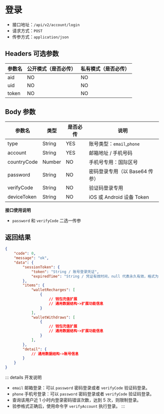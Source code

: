 # 登录

- 接口地址：`/api/v2/account/login`
- 请求方式：`POST`
- 传参方式：`application/json`

## Headers 可选参数

| 参数名 | 公开模式（是否必传） | 私有模式（是否必传） |
| --- | --- | --- |
| aid | NO | NO |
| uid | NO | NO |
| token | NO | NO |

## Body 参数

| 参数名 | 类型 | 是否必传 | 说明 |
| --- | --- | --- | --- |
| type | String | YES | 账号类型：`email`,`phone` |
| account | String | YES | 邮箱地址 / 手机号码 |
| countryCode | Number | NO | 手机号专用：国际区号 |
| password | String | NO | 密码登录专用（以 Base64 传参） |
| verifyCode | String | NO | 验证码登录专用 |
| deviceToken | String | NO | iOS 或 Android 设备 Token |

**接口使用说明**

- `password` 和 `verifyCode` 二选一传参

## 返回结果

```json
{
    "code": 0,
    "message": "ok",
    "data": {
        "sessionToken": {
            "token": "String / 账号登录凭证",
            "expiredTime": "String / 凭证有效时间，null 代表永久有效，格式为 Y-m-d H:i:s",
        },
        "items": {
            "walletRecharges": [
                {
                    // 钱包充值扩展
                    // 通用数据结构->扩展功能信息
                }
            ],
            "walletWithdraws": [
                {
                    // 钱包充值扩展
                    // 通用数据结构->扩展功能信息
                }
            ],
        },
        "detail": {
            // 通用数据结构->账号信息
        }
    }
}
```

::: details 开发说明
- `email` 邮箱登录：可以 `password` 密码登录或者 `verifyCode` 验证码登录。
- `phone` 手机号登录：可以 `password` 密码登录或者 `verifyCode` 验证码登录。
- 查询该用户近 1 小时内登录密码错误次数，达到 5 次，则限制登录。
- 验参格式正确后，使用命令字 `verifyAccount` 执行登录。
:::